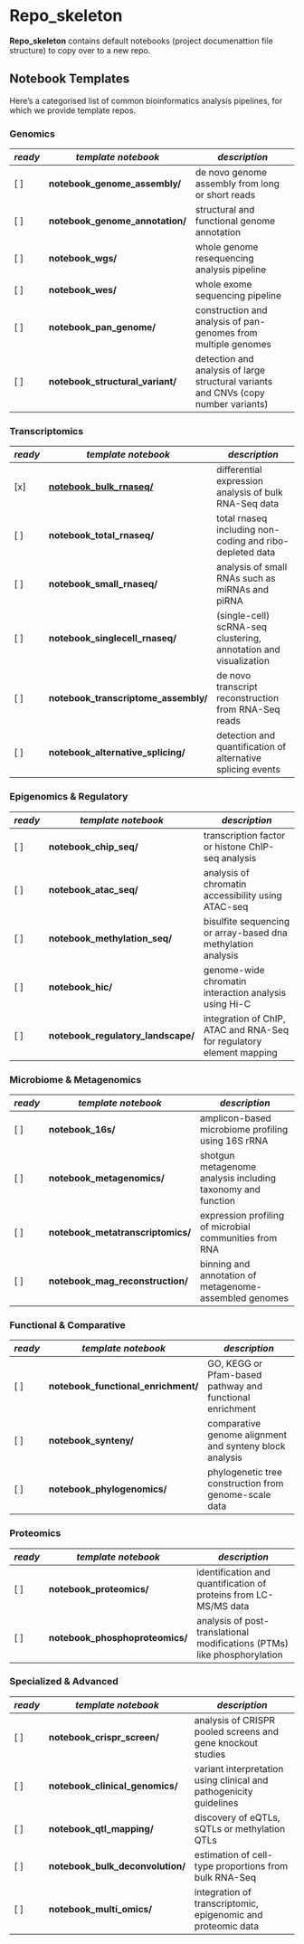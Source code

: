# Repo_skeleton

**Repo_skeleton** contains default notebooks (project documenattion file structure) to copy over to a new repo.

## Notebook Templates

Here’s a categorised list of common bioinformatics analysis pipelines, for which we provide template repos.

### Genomics

| *ready* | *template notebook* | *description* |
|---------|---------------------|---------------|  
| [  ] | **notebook_genome_assembly/**   | de novo genome assembly from long or short reads  
| [  ] | **notebook_genome_annotation/**  | structural and functional genome annotation  
| [  ] | **notebook_wgs/**                | whole genome resequencing analysis pipeline  
| [  ] | **notebook_wes/**                | whole exome sequencing pipeline  
| [  ] | **notebook_pan_genome/**         | construction and analysis of pan-genomes from multiple genomes  
| [  ] | **notebook_structural_variant/** | detection and analysis of large structural variants and CNVs (copy number variants)  


### Transcriptomics

| *ready* | *template notebook* | *description* |
|---------|---------------------|---------------| 
[x] | [**notebook_bulk_rnaseq/**](notebook_bulk_rnaseq/)            | differential expression analysis of bulk RNA-Seq data  
[  ] | **notebook_total_rnaseq/**           | total rnaseq including non-coding and ribo-depleted data  
[  ] | **notebook_small_rnaseq/**           | analysis of small RNAs such as miRNAs and piRNA  
[  ] | **notebook_singlecell_rnaseq/**      | (single-cell) scRNA-seq clustering, annotation and visualization  
[  ] | **notebook_transcriptome_assembly/** | de novo transcript reconstruction from RNA-Seq reads  
[  ] | **notebook_alternative_splicing/**   | detection and quantification of alternative splicing events  


### Epigenomics & Regulatory

| *ready* | *template notebook* | *description* |
|---------|---------------------|---------------| 
[  ] | **notebook_chip_seq/**             | transcription factor or histone ChIP-seq analysis  
[  ] | **notebook_atac_seq/**             | analysis of chromatin accessibility using ATAC-seq  
[  ] | **notebook_methylation_seq/**      | bisulfite sequencing or array-based dna methylation analysis  
[  ] | **notebook_hic/**                  | genome-wide chromatin interaction analysis using Hi-C  
[  ] | **notebook_regulatory_landscape/** | integration of ChIP, ATAC and RNA-Seq for regulatory element mapping  


### Microbiome & Metagenomics

| *ready* | *template notebook* | *description* |
|---------|---------------------|---------------| 
[  ] | **notebook_16s/**                  | amplicon-based microbiome profiling using 16S rRNA  
[  ] | **notebook_metagenomics/**         | shotgun metagenome analysis including taxonomy and function  
[  ] | **notebook_metatranscriptomics/**  | expression profiling of microbial communities from RNA  
[  ] | **notebook_mag_reconstruction/**   | binning and annotation of metagenome-assembled genomes  


### Functional & Comparative

| *ready* | *template notebook* | *description* |
|---------|---------------------|---------------| 
[  ] | **notebook_functional_enrichment/** | GO, KEGG or Pfam-based pathway and functional enrichment  
[  ] | **notebook_synteny/**               | comparative genome alignment and synteny block analysis  
[  ] | **notebook_phylogenomics/**         | phylogenetic tree construction from genome-scale data  


### Proteomics

| *ready* | *template notebook* | *description* |
|---------|---------------------|---------------| 
[  ] | **notebook_proteomics/**          | identification and quantification of proteins from LC-MS/MS data  
[  ] | **notebook_phosphoproteomics/**   | analysis of post-translational modifications (PTMs) like phosphorylation  


### Specialized & Advanced

| *ready* | *template notebook* | *description* |
|---------|---------------------|---------------| 
[  ] | **notebook_crispr_screen/**       | analysis of CRISPR pooled screens and gene knockout studies  
[  ] | **notebook_clinical_genomics/**   | variant interpretation using clinical and pathogenicity guidelines  
[  ] | **notebook_qtl_mapping/**         | discovery of eQTLs, sQTLs or methylation QTLs  
[  ] | **notebook_bulk_deconvolution/**  | estimation of cell-type proportions from bulk RNA-Seq  
[  ] | **notebook_multi_omics/**         | integration of transcriptomic, epigenomic and proteomic data   



